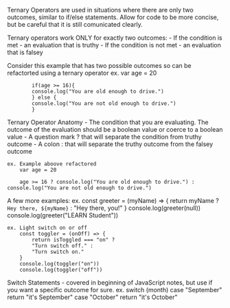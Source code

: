 Ternary Operators are used in situations where there are only two outcomes, similar to if/else statements.  Allow for code to be more concise, but be careful that it is still comunicated clearly.

Ternary operators work ONLY for exactly two outcomes:
    - If the condition is met - an evaluation that is truthy
    - If the condition is not met - an evaluation that is falsey

Consider this example that has two possible outcomes so can be refactorted using a ternary operator
    ex.
        var age = 20

            if(age >= 16){
            console.log("You are old enough to drive.")
            } else {
            console.log("You are not old enough to drive.")
            }

Ternary Operator Anatomy
    - The condition that you are evaluating.  The outcome of the evaluation should be a boolean value or coerce to a boolean value
    - A question mark ? that will separate the condition from truthy outcome
    - A colon : that will separate the truthy outcome from the falsey outcome

    ex. Example aboove refactored
        var age = 20

        age >= 16 ? console.log("You are old enough to drive.") : console.log("You are not old enough to drive.")

A few more examples:
    ex.
        const greeter = (myName) => {
            return myName ? `Hey there, ${myName}` : "Hey there, you!"
        }
        console.log(greeter(null))
        console.log(greeter("LEARN Student"))
    
    ex. Light switch on or off
        const toggler = (onOff) => {
            return isToggled === "on" ?
            "Turn switch off." :
            "Turn switch on."
        }
        console.log(toggler("on"))
        console.log(toggler("off"))

Switch Statements - covered in beginning of JavaScript notes, but use if you want a specific outcome for sure.
    ex. switch (month)
            case "September"
        return "it's September"
            case "October"
        return "it's October"
